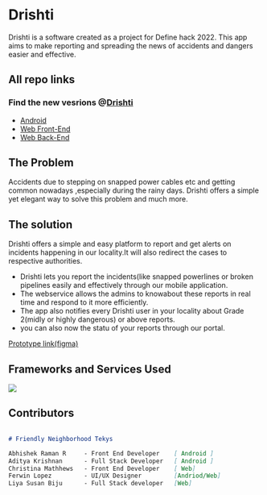 # Drishti

Drishti is a software created as a project for Define hack 2022.
This app aims to make reporting and spreading the news of accidents and dangers easier and effective. 

## All repo links
  ### Find the new vesrions @[Drishti](https://github.com/fal3n-4ngel/Drishti-Client)
  
- [Android](https://github.com/fal3n-4ngel/drishti)  
- [Web Front-End](https://github.com/Liya-Susan/Drishti/)
- [Web Back-End](https://github.com/Liya-Susan/Drishti_backend)

## The Problem
   Accidents due to stepping on snapped power cables etc and getting common nowadays ,especially during the rainy days. Drishti offers a simple yet elegant way to solve this problem and much more.
   
  

## The solution
  Drishti offers a simple and easy platform to report and get alerts on incidents happening in our locality.It will also redirect the cases to respective authorities.
  
  - Drishti lets you report the incidents(like snapped powerlines or broken pipelines easily and effectively through our mobile application.
  - The webservice allows the admins to knowabout these reports in real time and respond to it more efficiently.
  - The app also notifies every Drishti user in your locality about Grade 2(midly or highly dangerous) or above reports.
  - you can also now the statu of your reports through our portal.

[Prototype link(figma)](https://www.figma.com/proto/iY2avWglgTX1P9ePy54zIr/App?node-id=87%3A97&scaling=min-zoom&page-id=24%3A330&starting-point-node-id=99%3A137)
  
## Frameworks and Services Used
[![](https://skillicons.dev/icons?i=flutter,androidstudio,bootstrap,figma,heroku,js,mongodb,react)](https://skillicons.dev)


## Contributors

```markdown   

# Friendly Neighborhood Tekys

Abhishek Raman R     - Front End Developer    [ Android ]
Aditya Krishnan      - Full Stack Developer   [ Android ]
Christina Mathhews   - Front End Developer    [ Web]
Ferwin Lopez         - UI/UX Designer         [Andriod/Web]
Liya Susan Biju      - Full Stack developer   [Web]

```
 
